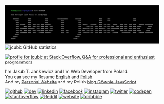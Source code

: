 ![Jakub T. Jankiewicz ASCII banner](https://github.com/jcubic/jcubic/blob/master/assets/banner.svg?raw=true)
![jcubic GitHub statistics](https://github-readme-stats.vercel.app/api?username=jcubic&show_icons=true&theme=dark)

<a href="http://stackoverflow.com/users/387194/jcubic" title="profile for jcubic at Stack Overflow, Q&amp;A for professional and enthusiast programmers">
<img src="https://stackoverflow.com/users/flair/387194.png" width="208" height="58" alt="profile for jcubic at Stack Overflow, Q&amp;A for professional and enthusiast programmers">
</a>

I'm Jakub T. Jankiewicz and I'm Web Developer from Poland.<br/>
You can see my Resume [English](https://github.com/jcubic/cv/blob/master/jakub-jankiewicz-cv-en.pdf) and [Polish](https://github.com/jcubic/cv/blob/master/jakub-jankiewicz-cv-pl.pdf)<br/>
And my [Personal Website](https://jakub.jankiewicz.org/) and my Polish [blog Głównie JavaScript](https://jcubic.pl).

[<img src='https://cdn.jsdelivr.net/npm/simple-icons@3.0.1/icons/github.svg' alt='github' height='40'>](https://github.com/jcubic)  [<img src='https://cdn.jsdelivr.net/npm/simple-icons@3.0.1/icons/dev-dot-to.svg' alt='dev' height='40'>](https://dev.to/jcubic)  [<img src='https://cdn.jsdelivr.net/npm/simple-icons@3.0.1/icons/linkedin.svg' alt='linkedin' height='40'>](https://www.linkedin.com/in/jakubjankiewicz/)  [<img src='https://cdn.jsdelivr.net/npm/simple-icons@3.0.1/icons/facebook.svg' alt='facebook' height='40'>](https://www.facebook.com/jcubic)  [<img src='https://cdn.jsdelivr.net/npm/simple-icons@3.0.1/icons/instagram.svg' alt='instagram' height='40'>](https://www.instagram.com/jcubic/)  [<img src='https://cdn.jsdelivr.net/npm/simple-icons@3.0.1/icons/twitter.svg' alt='twitter' height='40'>](https://twitter.com/jcubic)  [<img src='https://cdn.jsdelivr.net/npm/simple-icons@3.0.1/icons/codepen.svg' alt='codepen' height='40'>](https://codepen.io/jcubic)  [<img src='https://cdn.jsdelivr.net/npm/simple-icons@3.0.1/icons/stackoverflow.svg' alt='stackoverflow' height='40'>](https://stackoverflow.com/users/387194)  [<img src='https://cdn.jsdelivr.net/npm/simple-icons@3.0.1/icons/reddit.svg' alt='Reddit' height='40'>](https://www.reddit.com/user/jcubic)  [<img src='https://cdn.jsdelivr.net/npm/simple-icons@3.0.1/icons/icloud.svg' alt='website' height='40'>](https://jakub.jankiewicz.org/)  [<img src='https://cdn.jsdelivr.net/npm/simple-icons@3.0.1/icons/dribbble.svg' alt='dribbble' height='40'>](https://dribbble.com/jcubic/)  
